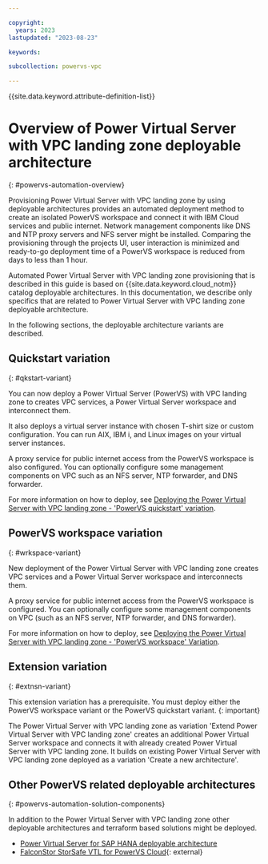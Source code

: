 ```yaml
---

copyright:
  years: 2023
lastupdated: "2023-08-23"

keywords:

subcollection: powervs-vpc

---
```


{{site.data.keyword.attribute-definition-list}}

# Overview of Power Virtual Server with VPC landing zone deployable architecture
{: #powervs-automation-overview}

Provisioning Power Virtual Server with VPC landing zone by using deployable architectures provides an automated deployment method to create an isolated PowerVS workspace and connect it with IBM Cloud services and public internet. Network management components like DNS and NTP proxy servers and NFS server might be installed. Comparing the provisioning through the projects UI, user interaction is minimized and ready-to-go deployment time of a PowerVS workspace is reduced from days to less than 1 hour. 

Automated Power Virtual Server with VPC landing zone provisioning that is described in this guide is based on {{site.data.keyword.cloud_notm}} catalog deployable architectures. In this documentation, we describe only specifics that are related to Power Virtual Server with VPC landing zone deployable architecture.

In the following sections, the deployable architecture variants are described. 

## Quickstart variation
{: #qkstart-variant}

You can now deploy a Power Virtual Server (PowerVS) with VPC landing zone to creates VPC services, a Power Virtual Server workspace and interconnect them. 

It also deploys a virtual server instance with chosen T-shirt size or custom configuration. You can run AIX, IBM i, and Linux images on your virtual server instances.

A proxy service for public internet access from the PowerVS workspace is also configured. You can optionally configure some management components on VPC such as an NFS server, NTP forwarder, and DNS forwarder.

For more information on how to deploy, see [Deploying the Power Virtual Server with VPC landing zone - 'PowerVS quickstart' variation](https://test.cloud.ibm.com/docs/powervs-vpc?topic=powervs-vpc-powervs-quickstart-deploy).

## PowerVS workspace variation
{: #wrkspace-variant}

New deployment of the Power Virtual Server with VPC landing zone creates VPC services and a Power Virtual Server workspace and interconnects them.

A proxy service for public internet access from the PowerVS workspace is configured. You can optionally configure some management components on VPC (such as an NFS server, NTP forwarder, and DNS forwarder).

For more information on how to deploy, see [Deploying the Power Virtual Server with VPC landing zone - 'PowerVS workspace' Variation](https://test.cloud.ibm.com/docs/powervs-vpc?topic=powervs-vpc-powervs-automation-deploy).

## Extension variation
{: #extnsn-variant}

This extension variation has a prerequisite. You must deploy either the PowerVS workspace variant or the PowerVS quickstart variant.
{: important}

The Power Virtual Server with VPC landing zone as variation 'Extend Power Virtual Server with VPC landing zone' creates an additional Power Virtual Server workspace and connects it with already created Power Virtual Server with VPC landing zone. It builds on existing Power Virtual Server with VPC landing zone deployed as a variation 'Create a new architecture'.

## Other PowerVS related deployable architectures
{: #powervs-automation-solution-components}

In addition to the Power Virtual Server with VPC landing zone other deployable architectures and terraform based solutions might be deployed. 

- [Power Virtual Server for SAP HANA deployable architecture](/docs/sap-powervs)
- [FalconStor StorSafe VTL for PowerVS Cloud](https://falconstor-download.s3.us-east.cloud-object-storage.appdomain.cloud/FalconStor%20VTL%20for%20IBM%20Deployment%20Guide.pdf){: external}

